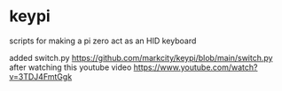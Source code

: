 # keypi
scripts for making a pi zero act as an HID keyboard

added switch.py 
https://github.com/markcity/keypi/blob/main/switch.py
after watching this youtube video
https://www.youtube.com/watch?v=3TDJ4FmtGgk
